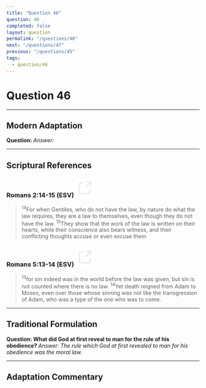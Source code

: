```yaml
---
title: "Question 46"
question: 46
completed: false
layout: question
permalink: "/questions/46"
next: "/questions/47"
previous: "/questions/45"
tags:
  - question/46
---
```

# Question 46
---
## Modern Adaptation
<strong>
    Question:
</strong>

<em>
    Answer:
</em>

---
## Scriptural References
### Romans 2:14-15 (ESV) <a href="https://biblegateway.com/passage/?search=Romans+2%3A14-15&version=ESV"><img src="/assets/svg/link.svg"/></a>
> <sup>14</sup>For when Gentiles, who do not have the law, by nature do what the law requires, they are a law to themselves, even though they do not have the law.
> <sup>15</sup>They show that the work of the law is written on their hearts, while their conscience also bears witness, and their conflicting thoughts accuse or even excuse them

### Romans 5:13-14 (ESV) <a href="https://biblegateway.com/passage/?search=Romans+5%3A13-14&version=ESV"><img src="/assets/svg/link.svg"/></a>
> <sup>13</sup>for sin indeed was in the world before the law was given, but sin is not counted where there is no law.
> <sup>14</sup>Yet death reigned from Adam to Moses, even over those whose sinning was not like the transgression of Adam, who was a type of the one who was to come.

---
## Traditional Formulation
<strong>
    Question: What did God at first reveal to man for the rule of his obedience?
</strong>

<em>
    Answer: The rule which God at first revealed to man for his obedience was the moral law.
</em>

---
## Adaptation Commentary

